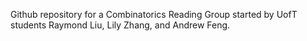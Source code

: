 Github repository for a Combinatorics Reading Group started by UofT students Raymond Liu, Lily Zhang, and Andrew Feng.
